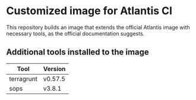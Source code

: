 # Customized image for Atlantis CI

This repository builds an image that extends the official Atlantis image
with necessary tools, as the official documentation suggests.

## Additional tools installed to the image

| Tool       | Version |
|------------|---------|
| terragrunt | v0.57.5 |
| sops       | v3.8.1  |
